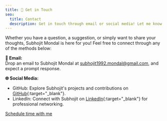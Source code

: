 ```yaml
---
title: 👋 Get in Touch
seo:
  title: Contact
  description: Get in touch through email or social media! Let me know how I can help.
---
```


Whether you have a question, a suggestion, or simply want to share your thoughts, Subhojit Mondal is here for you! Feel free to connect through any of the methods below:

**📧 Email:**
<br />
Drop an email to Subhojit Mondal at [subhojit1992.mondal@gmail.com](mailto:subhojit1992.mondal@gmail.com), and expect a prompt response.

**🌐 Social Media:**

- GitHub: Explore Subhojit's projects and contributions on [GitHub](https://github.com/Subhojit1992/){:target="\_blank"}.
- LinkedIn: Connect with Subhojit on [LinkedIn](https://www.linkedin.com/in/subhojit1992/){:target="\_blank"} for professional networking.

<!-- Calendly link widget begin -->

<a href="" class="inline-block py-3 px-4 border-dashed border-main border-2 rounded-md decoration-0 no-underline" onclick="Calendly.initPopupWidget({url: 'https://calendly.com/subhojit1992/meet-and-greet'});return false;">Schedule time with me</a>

<!-- Calendly link widget end -->
